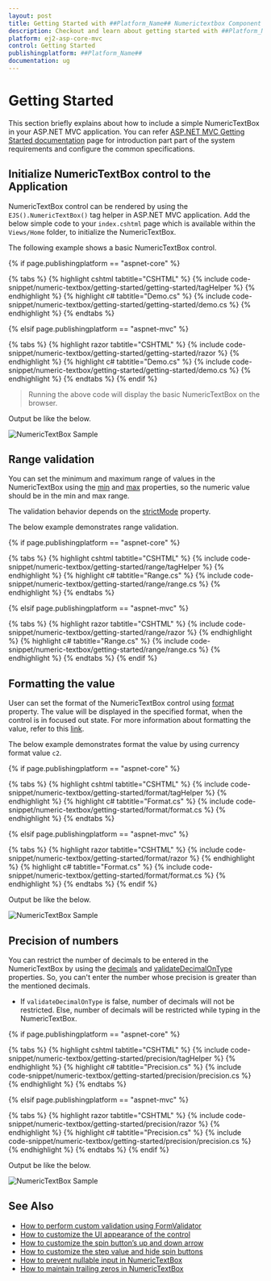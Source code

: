 ```yaml
---
layout: post
title: Getting Started with ##Platform_Name## Numerictextbox Component
description: Checkout and learn about getting started with ##Platform_Name## Numerictextbox component of Syncfusion, and more details.
platform: ej2-asp-core-mvc
control: Getting Started
publishingplatform: ##Platform_Name##
documentation: ug
---
```



# Getting Started

This section briefly explains about how to include a simple NumericTextBox in your ASP.NET MVC application. You can refer [ASP.NET MVC Getting Started documentation](../getting-started/) page for introduction part part of the system requirements and configure the common specifications.

## Initialize NumericTextBox control to the Application

NumericTextBox control can be rendered by using the `EJS().NumericTextBox()` tag helper in ASP.NET MVC application. Add the below simple code to your `index.cshtml` page which is available within the `Views/Home` folder, to initialize the NumericTextBox.

The following example shows a basic NumericTextBox control.

{% if page.publishingplatform == "aspnet-core" %}

{% tabs %}
{% highlight cshtml tabtitle="CSHTML" %}
{% include code-snippet/numeric-textbox/getting-started/getting-started/tagHelper %}
{% endhighlight %}
{% highlight c# tabtitle="Demo.cs" %}
{% include code-snippet/numeric-textbox/getting-started/getting-started/demo.cs %}
{% endhighlight %}
{% endtabs %}

{% elsif page.publishingplatform == "aspnet-mvc" %}

{% tabs %}
{% highlight razor tabtitle="CSHTML" %}
{% include code-snippet/numeric-textbox/getting-started/getting-started/razor %}
{% endhighlight %}
{% highlight c# tabtitle="Demo.cs" %}
{% include code-snippet/numeric-textbox/getting-started/getting-started/demo.cs %}
{% endhighlight %}
{% endtabs %}
{% endif %}



> Running the above code will display the basic NumericTextBox on the browser.

Output be like the below.

![NumericTextBox Sample](./images/gettingStarted.png)

## Range validation

You can set the minimum and maximum range of values in the NumericTextBox using the [min](https://help.syncfusion.com/cr/aspnetcore-js2/Syncfusion.EJ2.Inputs.NumericTextBox.html#Syncfusion_EJ2_Inputs_NumericTextBox_Min) and
[max](https://help.syncfusion.com/cr/aspnetcore-js2/Syncfusion.EJ2.Inputs.NumericTextBox.html#Syncfusion_EJ2_Inputs_NumericTextBox_Max) properties, so the numeric value should be in the min and max range.

The validation behavior depends on the [strictMode](https://help.syncfusion.com/cr/aspnetcore-js2/Syncfusion.EJ2.Inputs.NumericTextBox.html#Syncfusion_EJ2_Inputs_NumericTextBox_StrictMode) property.

The below example demonstrates range validation.

{% if page.publishingplatform == "aspnet-core" %}

{% tabs %}
{% highlight cshtml tabtitle="CSHTML" %}
{% include code-snippet/numeric-textbox/getting-started/range/tagHelper %}
{% endhighlight %}
{% highlight c# tabtitle="Range.cs" %}
{% include code-snippet/numeric-textbox/getting-started/range/range.cs %}
{% endhighlight %}
{% endtabs %}

{% elsif page.publishingplatform == "aspnet-mvc" %}

{% tabs %}
{% highlight razor tabtitle="CSHTML" %}
{% include code-snippet/numeric-textbox/getting-started/range/razor %}
{% endhighlight %}
{% highlight c# tabtitle="Range.cs" %}
{% include code-snippet/numeric-textbox/getting-started/range/range.cs %}
{% endhighlight %}
{% endtabs %}
{% endif %}



## Formatting the value

User can set the format of the NumericTextBox control using [format](https://help.syncfusion.com/cr/aspnetcore-js2/Syncfusion.EJ2.Inputs.NumericTextBox.html#Syncfusion_EJ2_Inputs_NumericTextBox_Format)
property. The value will be displayed in the specified format, when the control is in focused out state. For more information about
formatting the value, refer to this [link](./formats/).

The below example demonstrates format the value by using currency format value `c2`.

{% if page.publishingplatform == "aspnet-core" %}

{% tabs %}
{% highlight cshtml tabtitle="CSHTML" %}
{% include code-snippet/numeric-textbox/getting-started/format/tagHelper %}
{% endhighlight %}
{% highlight c# tabtitle="Format.cs" %}
{% include code-snippet/numeric-textbox/getting-started/format/format.cs %}
{% endhighlight %}
{% endtabs %}

{% elsif page.publishingplatform == "aspnet-mvc" %}

{% tabs %}
{% highlight razor tabtitle="CSHTML" %}
{% include code-snippet/numeric-textbox/getting-started/format/razor %}
{% endhighlight %}
{% highlight c# tabtitle="Format.cs" %}
{% include code-snippet/numeric-textbox/getting-started/format/format.cs %}
{% endhighlight %}
{% endtabs %}
{% endif %}



Output be like the below.

![NumericTextBox Sample](./images/format.png)

## Precision of numbers

You can restrict the number of decimals to be entered in the NumericTextBox by using the [decimals](https://help.syncfusion.com/cr/aspnetcore-js2/Syncfusion.EJ2.Inputs.NumericTextBox.html#Syncfusion_EJ2_Inputs_NumericTextBox_Decimals)
and [validateDecimalOnType](https://help.syncfusion.com/cr/aspnetcore-js2/Syncfusion.EJ2.Inputs.NumericTextBox.html#Syncfusion_EJ2_Inputs_NumericTextBox_ValidateDecimalOnType) properties.
So, you can't enter the number whose precision is greater than the mentioned decimals.

* If `validateDecimalOnType` is false, number of decimals will not be restricted.
Else, number of decimals will be restricted while typing in the NumericTextBox.

{% if page.publishingplatform == "aspnet-core" %}

{% tabs %}
{% highlight cshtml tabtitle="CSHTML" %}
{% include code-snippet/numeric-textbox/getting-started/precision/tagHelper %}
{% endhighlight %}
{% highlight c# tabtitle="Precision.cs" %}
{% include code-snippet/numeric-textbox/getting-started/precision/precision.cs %}
{% endhighlight %}
{% endtabs %}

{% elsif page.publishingplatform == "aspnet-mvc" %}

{% tabs %}
{% highlight razor tabtitle="CSHTML" %}
{% include code-snippet/numeric-textbox/getting-started/precision/razor %}
{% endhighlight %}
{% highlight c# tabtitle="Precision.cs" %}
{% include code-snippet/numeric-textbox/getting-started/precision/precision.cs %}
{% endhighlight %}
{% endtabs %}
{% endif %}



Output be like the below.

![NumericTextBox Sample](./images/precision.png)

## See Also

* [How to perform custom validation using FormValidator](./how-to/perform-custom-validation-using-form-validator/)
* [How to customize the UI appearance of the control](./how-to/customize-the-ui-appearance-of-the-control/)
* [How to customize the spin button’s up and down arrow](./how-to/customize-the-spin-buttons-up-and-down-arrow/)
* [How to customize the step value and hide spin buttons](./how-to/customize-the-step-value-and-hide-spin-buttons/)
* [How to prevent nullable input in NumericTextBox](./how-to/prevent-nullable-input-in-numerictextbox/)
* [How to maintain trailing zeros in NumericTextBox](./how-to/maintain-trailing-zeros-in-numerictextbox/)